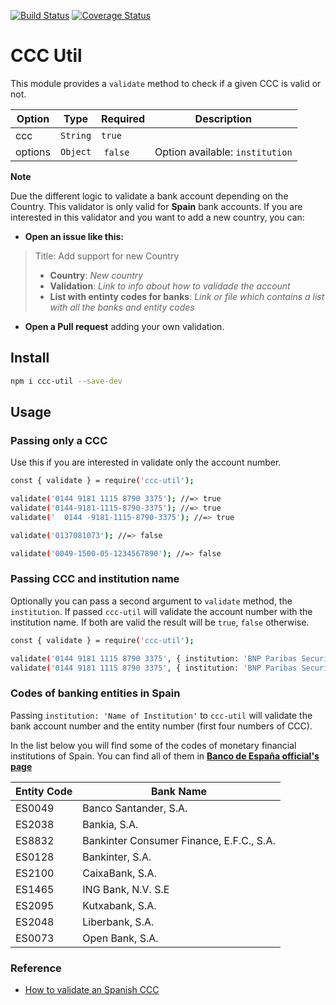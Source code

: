 [![Build Status](https://travis-ci.org/JuanMaRuiz/ccc-util.svg?branch=master)](https://travis-ci.org/JuanMaRuiz/ccc-util)
[![Coverage Status](https://coveralls.io/repos/github/JuanMaRuiz/ccc-util/badge.svg?branch=master)](https://coveralls.io/github/JuanMaRuiz/ccc-util?branch=master)

# CCC Util

This module provides a `validate` method to check if a given CCC is valid or not. 

| Option | Type | Required | Description |
|-------------|-----------|----------|----------|
| ccc | `String` | `true` |  |
| options | `Object` | `false` | Option available: `institution`|


**Note**

Due the different logic to validate a bank account depending on the Country. This validator is only valid for **Spain** bank accounts. If you are interested in this validator and you want to add a new country, you can:

* **Open an issue like this:**

> Title: Add support for new Country
> 
> * **Country**: _New country_
> * **Validation**: _Link to info about how to validade the account_
> * **List with entinty codes for banks**: _Link or file which contains a list with all the banks and entity codes_

* **Open a Pull request** adding your own validation.

## Install

```bash
npm i ccc-util --save-dev
```

## Usage

### Passing only a CCC

Use this if you are interested in validate only the account number.

```bash
const { validate } = require('ccc-util');

validate('0144 9181 1115 8790 3375'); //=> true
validate('0144-9181-1115-8790-3375'); //=> true
validate('  0144 -9181-1115-8790-3375'); //=> true

validate('0137081073'); //=> false

validate('0049-1500-05-1234567890'); //=> false
```

### Passing CCC and institution name

Optionally you can pass a second argument to `validate` method, the `institution`. If passed `ccc-util` will validate the account number with the institution name. If both are valid the result will be `true`, `false` otherwise. 

```bash
const { validate } = require('ccc-util');

validate('0144 9181 1115 8790 3375', { institution: 'BNP Paribas Securities Services, S.E.') //=> true
validate('0144 9181 1115 8790 3375', { institution: 'BNP Paribas Securities Services') //=> false
```

### Codes of banking entities in Spain

Passing `institution: 'Name of Institution'` to `ccc-util` will validate the bank account number and the entity number (first four numbers of CCC).

In the list below you will find some of the codes of monetary financial institutions of Spain. You can find all of them in **[Banco de España official's page](https://www.bde.es/webbde/es/estadis/ifm/if_es.html)**

| Entity Code | Bank Name |
|-------------|-----------|
| ES0049 | Banco Santander, S.A.|
| ES2038 | Bankia, S.A.|
| ES8832 | Bankinter Consumer Finance, E.F.C., S.A.|
| ES0128 | Bankinter, S.A.|
| ES2100 | CaixaBank, S.A.|
| ES1465 | ING Bank, N.V. S.E|
| ES2095 | Kutxabank, S.A.|
| ES2048 | Liberbank, S.A.|
| ES0073 | Open Bank, S.A.|

### Reference

* [How to validate an Spanish CCC](https://es.wikipedia.org/wiki/Código_cuenta_cliente#D%C3%ADgitos_de_control)
